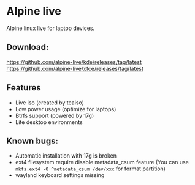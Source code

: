 # Alpine live
Alpine linux live for laptop devices.

## Download:
https://github.com/alpine-live/kde/releases/tag/latest
https://github.com/alpine-live/xfce/releases/tag/latest

## Features
* Live iso (created by teaiso)
* Low power usage (optimize for laptops)
* Btrfs support (powered by 17g)
* Lite desktop environments

## Known bugs:
* Automatic installation with 17g is broken
* ext4 filesystem require disable metadata_csum feature
    (You can use `mkfs.ext4 -O ^metadata_csum /dev/xxx` for format partition)
* wayland keyboard settings missing
